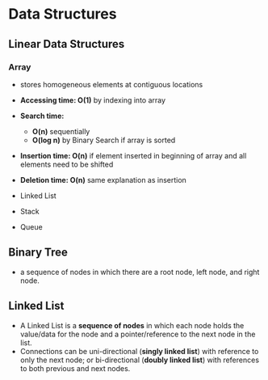 # Data Structures

## Linear Data Structures

### Array
* stores homogeneous elements at contiguous locations
* **Accessing time: O(1)** by indexing into array
* **Search time:** 
  * **O(n)** sequentially
  * **O(log n)** by Binary Search if array is sorted
* **Insertion time: O(n)** if element inserted in beginning of array and all elements need to be shifted
* **Deletion time: O(n)** same explanation as insertion

* Linked List
* Stack
* Queue

## Binary Tree
* a sequence of nodes in which there are a root node, left node, and right node.

## Linked List
* A Linked List is a **sequence of nodes** in which each node holds the value/data for the node and a pointer/reference to the next node in the list. 
* Connections can be uni-directional (**singly linked list**) with reference to only the next node; or bi-directional (**doubly linked list**) with references to both previous and next nodes.